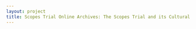 ```yaml
--- 
layout: project 
title: Scopes Trial Online Archives: The Scopes Trial and its Cultural Context
---
```




